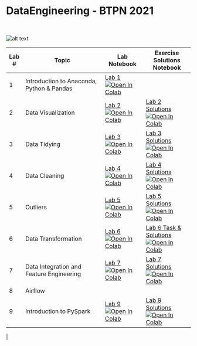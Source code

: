 # DataEngineering - BTPN 2021

<br />

![alt text](https://miro.medium.com/max/3150/1*Uo6IS0fXWbV6O8DCME61SQ.jpeg)

| Lab <br /> # | Topic | Lab <br /> Notebook | Exercise <br /> Solutions Notebook |
| --- | ----------- | ----- |----- |
| 1 | Introduction to Anaconda, Python & Pandas | [Lab 1](https://colab.research.google.com/github/rezaprimasatya/TrainingBTPN/blob/main/Lab1/Lab1_CSEN1095.ipynb) <br /> [![Open In Colab](https://colab.research.google.com/assets/colab-badge.svg)](https://colab.research.google.com/github/rezaprimasatya/TrainingBTPN/blob/main/Lab1/Lab1_CSEN1095.ipynb)
| 2 | Data Visualization | [Lab 2](https://github.com/rrezaprimasatya/TrainingBTPN/blob/main/Lab2/Lab2_CSEN1095.ipynb) <br /> [![Open In Colab](https://colab.research.google.com/assets/colab-badge.svg)](https://colab.research.google.com/github/rezaprimasatya/TrainingBTPN/blob/main/Lab2/Lab2_CSEN1095.ipynb) | [Lab 2 Solutions](https://github.com/rezaprimasatya/TrainingBTPN/blob/main/Lab2/Lab2_CSEN1095_Solutions.ipynb) <br /> [![Open In Colab](https://colab.research.google.com/assets/colab-badge.svg)](https://colab.research.google.com/github/rezaprimasatya/TrainingBTPN/blob/main/Lab2/Lab2_CSEN1095_Solutions.ipynb)|
| 3 | Data Tidying | [Lab 3](https://github.com/rezaprimasatya/TrainingBTPN/blob/main/Lab3/Lab3_CSEN1095.ipynb) <br /> [![Open In Colab](https://colab.research.google.com/assets/colab-badge.svg)](https://colab.research.google.com/github/rezaprimasatya/TrainingBTPN/blob/main/Lab3/Lab_3_CSEN1095%20.ipynb) | [Lab 3 Solutions](https://github.com/rezaprimasatya/TrainingBTPN/blob/main/Lab3/Lab3_Solution.ipynb) <br /> [![Open In Colab](https://colab.research.google.com/assets/colab-badge.svg)](https://colab.research.google.com/github/rezaprimasatya/TrainingBTPN/blob/main/Lab3/Lab3_Solution.ipynb)|
| 4 | Data Cleaning | [Lab 4](https://github.com/rezaprimasatya/TrainingBTPN/blob/main/Lab4/Lab4_CSEN1095.ipynb) <br /> [![Open In Colab](https://colab.research.google.com/assets/colab-badge.svg)](https://colab.research.google.com/github/rezaprimasatya/TrainingBTPN/blob/main/Lab4/Lab4_CSEN1095.ipynb) | [Lab 4 Solutions](https://github.com/rezaprimasatya/TrainingBTPN/blob/main/Lab4/Lab4_Solution.ipynb) <br /> [![Open In Colab](https://colab.research.google.com/assets/colab-badge.svg)](https://colab.research.google.com/github/rezaprimasatya/TrainingBTPN/blob/main/Lab4/Lab4_Solution.ipynb#scrollTo=qsalvP3JLOCv)|
| 5 | Outliers | [Lab 5](https://github.com/rezaprimasatya/TrainingBTPN/blob/main/Lab5/Lab5_CSEN1095.ipynb) <br /> [![Open In Colab](https://colab.research.google.com/assets/colab-badge.svg)](https://colab.research.google.com/github/rezaprimasatya/TrainingBTPN/blob/main/Lab5/Lab5_CSEN1095.ipynb) | [Lab 5 Solutions](https://github.com/rezaprimasatya/TrainingBTPN/blob/main/Lab5/Lab5_CSEN1095_Solutions.ipynb) <br /> [![Open In Colab](https://colab.research.google.com/assets/colab-badge.svg)](https://colab.research.google.com/github/rezaprimasatya/TrainingBTPN/blob/main/Lab5/Lab5_CSEN1095_Solutions.ipynb#scrollTo=qsalvP3JLOCv)|
| 6 | Data Transformation | [Lab 6](https://github.com/rezaprimasatya/TrainingBTPN/blob/main/Lab6/Lab6_CSEN1095.ipynb) <br /> [![Open In Colab](https://colab.research.google.com/assets/colab-badge.svg)](https://colab.research.google.com/github/rezaprimasatya/TrainingBTPN/blob/main/Lab6/Lab6_CSEN1095.ipynb) |  [Lab 6 Task & Solutions](https://github.com/rezaprimasatya/TrainingBTPN/blob/main/Lab6/Lab6_Task_and_Solutions.ipynb) <br /> [![Open In Colab](https://colab.research.google.com/assets/colab-badge.svg)](https://colab.research.google.com/github/rezaprimasatya/TrainingBTPN/blob/main/Lab6/Lab6_Task_and_Solutions.ipynb)
| 7 | Data Integration and Feature Engineering | [Lab 7](https://github.com/rezaprimasatya/TrainingBTPN/blob/main/Lab7/Lab7_CSEN1095.ipynb) <br /> [![Open In Colab](https://colab.research.google.com/assets/colab-badge.svg)](https://colab.research.google.com/github/rezaprimasatya/TrainingBTPN/blob/main/Lab7/Lab7_CSEN1095.ipynb) |[Lab 7 Solutions](https://github.com/rezaprimasatya/TrainingBTPN/blob/main/Lab7/Lab7_CSEN1095_Solution.ipynb) <br /> [![Open In Colab](https://colab.research.google.com/assets/colab-badge.svg)](https://colab.research.google.com/github/rezaprimasatya/TrainingBTPN/blob/main/Lab7/Lab7_CSEN1095_Solution.ipynb)
| 8 | Airflow | 
| 9 | Introduction to PySpark | [Lab 9](https://github.com/rezaprimasatya/TrainingBTPN/blob/main/Lab9/Lab9_CSEN1095.ipynb) <br /> [![Open In Colab](https://colab.research.google.com/assets/colab-badge.svg)](https://colab.research.google.com/github/rezaprimasatya/TrainingBTPN/blob/main/Lab9/Lab9_CSEN1095.ipynb) |[Lab 9 Solutions](https://github.com/rezaprimasatya/TrainingBTPN/blob/main/Lab9/Lab9_CSEN1095_Solution%20(1).ipynb) <br /> [![Open In Colab](https://colab.research.google.com/assets/colab-badge.svg)](https://colab.research.google.com/github/rezaprimasatya/TrainingBTPN/blob/main/Lab9/Lab9_CSEN1095_Solution%20(1).ipynb)
|
